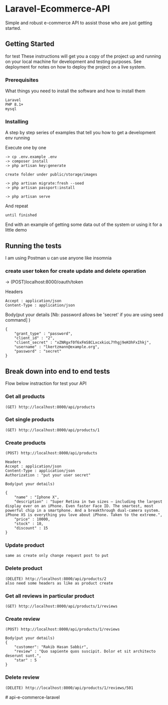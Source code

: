 # Laravel-Ecommerce-API
Simple and robust e-commerce API to assist those who are just getting started.


## Getting Started

for test These instructions will get you a copy of the project up and running on your local machine for development and testing purposes. See deployment for notes on how to deploy the project on a live system.

### Prerequisites

What things you need to install the software and how to install them

```
Laravel
PHP 8.1+
mysql

```

### Installing

A step by step series of examples that tell you how to get a development env running

Execute one by one

```
-> cp .env.example .env
-> composer install
-> php artisan key:generate 

create folder under public/storage/images

-> php artisan migrate:fresh --seed
-> php artisan passport:install

-> php artisan serve
```

And repeat

```
until finished
```

End with an example of getting some data out of the system or using it for a little demo

## Running the tests

I am using Postman u can use anyone like insomnia

### create user token for create update and delete operation

-> (POST)localhost:8000/oauth/token

Headers
```
Accept : application/json
Content-Type : application/json
```

Body(put your details [Nb: password allows be 'secret' if you are using seed command] )
```
{
	"grant_type" : "password",
	"client_id" : "2",
	"client_secret" : "xZNRgxf0f6xFmS8CLxcxkioL7Yhgj9eKOhFxIhkj",
	"username" : "lkertzmann@example.org",
	"password" : "secret"
}
```

## Break down into end to end tests

Flow below instraction for test your API 

### Get all products
```
(GET) http://localhost:8000/api/products
```

### Get single products
```
(GET) http://localhost:8000/api/products/1
```

### Create products
```
(POST) http://localhost:8000/api/products

Headers
Accept : application/json
Content-Type : application/json
Authorization : "put your user secret"

Body(put your details)

{
	"name" : "Iphone X",
	"description" : "Super Retina in two sizes — including the largest display ever on an iPhone. Even faster Face ID. The smartest, most powerful chip in a smartphone. And a breakthrough dual-camera system. iPhone XS is everything you love about iPhone. Taken to the extreme.",
	"price" : 10000,
	"stock" : 10,
	"discount" : 15
}
```

### Update product 
```
same as create only change request post to put
```

### Delete product
```
(DELETE) http://localhost:8000/api/products/2
also need some headers as like as product create 
```

### Get all reviews in particular product
```
(GET) http://localhost:8000/api/products/1/reviews
```

### Create review
```
(POST) http://localhost:8000/api/products/1/reviews

Body(put your details)
{
	"customer": "Rakib Hasan Sabbir",
    "review" : "Quo sapiente quos suscipit. Dolor et sit architecto deserunt sunt.",
    "star" : 5
}
```

### Delete review
```
(DELETE) http://localhost:8000/api/products/1/reviews/501
```
#   a p i - e - c o m m e r c e - l a r a v e l  
 